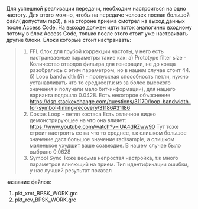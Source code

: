 Для успешной реализации передачи, необходим настроиться на одно частоту. Для этого можно, чтобы на передаче человек послал большой файл( допустим mp3), а на стороне приема  смотрел на выход данных после Access Code. На выходе должен идти поток аналогично входному потому в блок Access Code, только после этого стоит уже настраивать другие блоки.
Блоки которые стоит настраивать: 
> 1) FFL блок для грубой коррекции частоты, у него есть настраиваемые параметры такие как:
>      a) Prototype filter size -  Количество отводов фильтра для генерации, не до конца разобрались с этим параметром, но в нашем случае стоит 44. 
>      б) Loop bandwidth (_R_) - пропускная способность петли, нужно устанавливать что то среднее(т.к из за более высокого значения и получали мало бит-информации), для нашего варианта подошло 0.0428. Есть некоторое  объяснение https://dsp.stackexchange.com/questions/31170/loop-bandwidth-for-symbol-timing-recovery/31186#31186 
> 2) Costas Loop - петля костаса 
>      Есть отличное видео демонстрирующее на что она влияет: https://www.youtube.com/watch?v=iUA4dRZww90
>      Тут тоже строит настроить ее на что то среднее, т.к слишком большое значение даст большое значение rad/sample, а слишком маленькое ухудшит ваше созвездие. В нашем случае было выбрано 0.0628
> 3) Symbol Sync 
>       Тоже весьма непростая настройка, т.к много параметров влияющий на прием. Тип идентификации ошибки, у нас лучший результат показал 
>  
  название файлов: 
 1) pkt_xmt_BPSK_WORK.grc
 2) pkt_rcv_BPSK_WORK.grc
